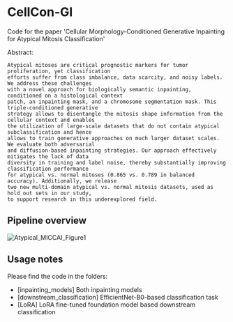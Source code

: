 # CellCon-GI
Code for the paper 'Cellular Morphology-Conditioned Generative Inpainting for Atypical Mitosis Classification'

Abstract:
```
Atypical mitoses are critical prognostic markers for tumor proliferation, yet classification
efforts suffer from class imbalance, data scarcity, and noisy labels. We address these challenges
with a novel approach for biologically semantic inpainting, conditioned on a histological context
patch, an inpainting mask, and a chromosome segmentation mask. This triple-conditioned generative
strategy allows to disentangle the mitosis shape information from the cellular context and enables
the utilization of large-scale datasets that do not contain atypical subclassification and hence
allows to train generative approaches on much larger dataset scales. We evaluate both adversarial
and diffusion-based inpainting strategies. Our approach effectively mitigates the lack of data
diversity in training and label noise, thereby substantially improving classification performance
for atypical vs. normal mitoses (0.865 vs. 0.789 in balanced accuracy). Additionally, we release
two new multi-domain atypical vs. normal mitosis datasets, used as hold out sets in our study,
to support research in this underexplored field.
```

## Pipeline overview
![Atypical_MICCAI_Figure1](https://github.com/user-attachments/assets/6f72dda6-9892-4209-a97e-7ff04f641421)

## Usage notes

Please find the code in the folders: 
- [inpainting_models] Both inpainting models
- [downstream_classification] EfficientNet-B0-based classification task
- [LoRA] LoRA fine-tuned foundation model based downstream classification


